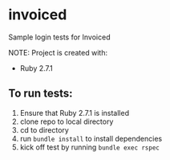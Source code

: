 # invoiced
Sample login tests for Invoiced

NOTE: Project is created with:
 * Ruby 2.7.1

## To run tests:
  1. Ensure that Ruby 2.7.1 is installed
  2. clone repo to local directory
  3. cd to directory
  4. run `bundle install` to install dependencies
  5. kick off test by running `bundle exec rspec`
